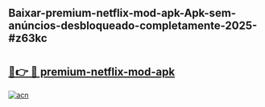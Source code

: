 ## Baixar-premium-netflix-mod-apk-Apk-sem-anúncios-desbloqueado-completamente-2025-#z63kc

# <h2><a href="https://ainizakaria.my?title=premium-netflix-mod-apk&ref=20M">🔗👉 🔴 premium-netflix-mod-apk</a></h2>

[![acn](https://github.com/user-attachments/assets/0f9c940e-d8b0-45ae-aac7-cd30a18b3e1c)](https://ainizakaria.my?title=premium-netflix-mod-apk&ref=20M)

